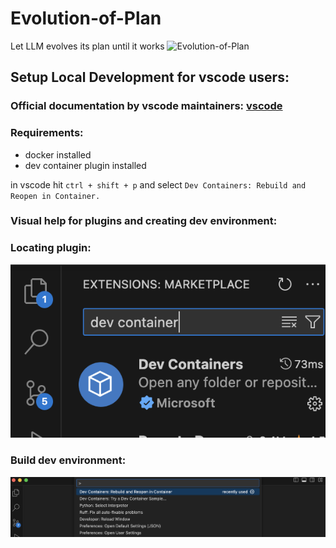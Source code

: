 # Evolution-of-Plan

Let LLM evolves its plan until it works
![Evolution-of-Plan](https://github.com/user-attachments/assets/af98faeb-66d6-4278-af86-67d668d1954e)


## Setup Local Development for vscode users:

### Official documentation by vscode maintainers: [vscode](https://code.visualstudio.com/docs/devcontainers/containers)

### Requirements:
- docker installed
- dev container plugin installed

in vscode hit `ctrl + shift + p` and select `Dev Containers: Rebuild and Reopen in Container.`

### Visual help for plugins and creating dev environment:

### Locating plugin:

![dev containers](readme_images/devcontainer_plugin.png)

### Build dev environment:

![build dev](readme_images/build_dev.png)